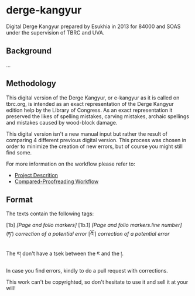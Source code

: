 # derge-kangyur
Digital Derge Kangyur prepared by Esukhia in 2013 for 84000 and SOAS under the supervision of TBRC and UVA.

## Background
...
## Methodology
This digital version of the Derge Kangyur, or e-kangyur as it is called on tbrc.org, is intended as an exact representation of the Derge Kangyur edition help by the Library of Congress. As an exact representation it preserved the likes of spelling mistakes, carving mistakes, archaic spellings and mistakes caused by wood-block damage.

This digital version isn't a new manual input but rather the result of comparing 4 different previous digital version. This process was chosen in order to minimize the creation of new errors, but of course you might still find some.

For more information on the workflow please refer to:
* [Project Descrition](https://docs.google.com/document/d/17RGGczT9bZl5Hoy7Z6Avo-xympw6eFDeHlecrdVadkM/edit?usp=sharing)
* [Compared-Proofreading Workflow](https://docs.google.com/document/d/1BobLBqSRvyOCissiYx9kCprbJsU5YDFpKf0NzPkX_Aw/edit?usp=sharing)

## Format

The texts contain the following tags:

[1b] _[Page and folio markers]_
[1b.1] _[Page and folio markers.line number]_
(ཧ་) _correction of a potential error_
[འོ་] _correction of a potential error_

The ང། don't have a tsek between the ང and the །.

In case you find errors, kindly to do a pull request with corrections.

This work can't be copyrighted, so don't hesitate to use it and sell it at your will!
